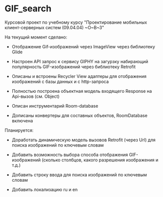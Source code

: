 # GIF_search
Курсовой проект по учебному курсу "Проектирование мобильных клиент-серверных систем (09.04.04) ~О~В~З"

На текущий момент сделано:

* Отображение Gif-изображений через ImageView через библиотеку Glide

* Настроен API запрос к сервису GIPHY на загурзку набирающий популярность GIF-изображений через библиотеку Retrofit

* Описаны и встроены Recycler View адаптеры для отображения изображений с базы данных и с http-запроса

* Полностью построена объектная модель входящего Response на Api-вызов (см. Object)

* Описан инструментарий Room-database

* Дописаны конвертеры для составных объектов, RoomDatabase включена

Планируется:

* Доработать динамическую модель вызовов Retrofit (через Url) для поиска изображений по ключевым словам

* Добавить возможность выбора способа отображения GIF-изображений (сколько столбцов, какого разрешения изображения и т.д.)

* Добавить строку ввода для поиска изображений по ключевым словам

* Добавить локализацию ru и en

